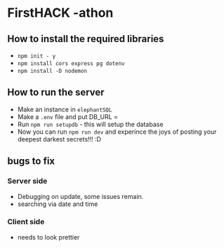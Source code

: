 # FirstHACK -athon

## How to install the required libraries
- `npm init - y`
- `npm install cors express pg dotenv`
- `npm install -D nodemon`

## How to run the server
- Make an instance in `elephantSQL`
- Make a `.env` file and put DB_URL = <The unique URL for your elephantSQL instance>
- Run `npm run setupdb` - this will setup the database
- Now you can run `npm run dev` and experince the joys of posting your deepest darkest secrets!!! :D

## bugs to fix

### Server side
- Debugging on update, some issues remain.
- searching via date and time
### Client side
- needs to look prettier 


